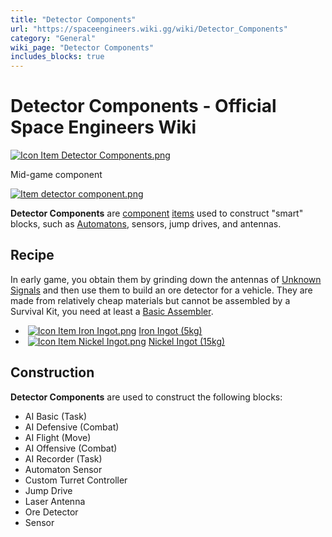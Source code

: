 ```yaml
---
title: "Detector Components"
url: "https://spaceengineers.wiki.gg/wiki/Detector_Components"
category: "General"
wiki_page: "Detector Components"
includes_blocks: true
---
```


# Detector Components - Official Space Engineers Wiki

[![Icon Item Detector Components.png](https://spaceengineers.wiki.gg/images/thumb/e/e8/Icon_Item_Detector_Components.png/100px-Icon_Item_Detector_Components.png?ec13ed)](https://spaceengineers.wiki.gg/wiki/File:Icon_Item_Detector_Components.png)

Mid-game component

[![Item detector component.png](https://spaceengineers.wiki.gg/images/thumb/4/4c/Item_detector_component.png/320px-Item_detector_component.png?caf739)](https://spaceengineers.wiki.gg/wiki/File:Item_detector_component.png)

**Detector Components** are [component](https://spaceengineers.wiki.gg/wiki/Component "Component") [items](https://spaceengineers.wiki.gg/wiki/Item "Item") used to construct "smart" blocks, such as [Automatons](https://spaceengineers.wiki.gg/wiki/Automaton "Automaton"), sensors, jump drives, and antennas.

## Recipe

In early game, you obtain them by grinding down the antennas of [Unknown Signals](https://spaceengineers.wiki.gg/wiki/Unknown_Signals "Unknown Signals") and then use them to build an ore detector for a vehicle. They are made from relatively cheap materials but cannot be assembled by a Survival Kit, you need at least a [Basic Assembler](https://spaceengineers.wiki.gg/wiki/Basic_Assembler "Basic Assembler").

*    [![Icon Item Iron Ingot.png](https://spaceengineers.wiki.gg/images/thumb/e/e7/Icon_Item_Iron_Ingot.png/21px-Icon_Item_Iron_Ingot.png?388ec0)](https://spaceengineers.wiki.gg/wiki/Iron_Ingot "Iron Ingot") [Iron Ingot (5kg)](https://spaceengineers.wiki.gg/wiki/Iron_Ingot "Iron Ingot")
*    [![Icon Item Nickel Ingot.png](https://spaceengineers.wiki.gg/images/thumb/4/4b/Icon_Item_Nickel_Ingot.png/21px-Icon_Item_Nickel_Ingot.png?e67f47)](https://spaceengineers.wiki.gg/wiki/Nickel_Ingot "Nickel Ingot") [Nickel Ingot (15kg)](https://spaceengineers.wiki.gg/wiki/Nickel_Ingot "Nickel Ingot")

## Construction

**Detector Components** are used to construct the following blocks:

*   AI Basic (Task)
*   AI Defensive (Combat)
*   AI Flight (Move)
*   AI Offensive (Combat)
*   AI Recorder (Task)
*   Automaton Sensor
*   Custom Turret Controller
*   Jump Drive
*   Laser Antenna
*   Ore Detector
*   Sensor